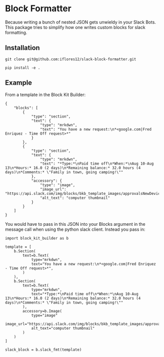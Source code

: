 # Block Formatter
Because writing a bunch of nested JSON gets unwieldy in your Slack Bots. This package tries to simplify how one writes custom blocks for slack formatting.

## Installation
`git clone git@github.com:iflores12/slack-block-formatter.git`

`pip install -e .`

## Example

From a template in the Block Kit Builder:
```
{
	"blocks": [
		{
			"type": "section",
			"text": {
				"type": "mrkdwn",
				"text": "You have a new request:\n*<google.com|Fred Enriquez - Time Off request>*"
			}
		},
		{
			"type": "section",
			"text": {
				"type": "mrkdwn",
				"text": "*Type:*\nPaid time off\n*When:*\nAug 10-Aug 13\n*Hours:* 16.0 (2 days)\n*Remaining balance:* 32.0 hours (4 days)\n*Comments:* \"Family in town, going camping!\""
			},
			"accessory": {
				"type": "image",
				"image_url": "https://api.slack.com/img/blocks/bkb_template_images/approvalsNewDevice.png",
				"alt_text": "computer thumbnail"
			}
		}
	]
}
```

You would have to pass in this JSON into your Blocks argument in the message call when using the python slack client. Instead you pass in:

```
import block_kit_builder as b

template = [
    b.Section(
        text=b.Text(
            type="mrkdwn",
            text="You have a new request:\n*<google.com|Fred Enriquez - Time Off request>*",
        )
    ),
    b.Section(
        text=b.Text(
            type="mrkdwn",
            text="*Type:*\nPaid time off\n*When:*\nAug 10-Aug 13\n*Hours:* 16.0 (2 days)\n*Remaining balance:* 32.0 hours (4 days)\n*Comments:* \"Family in town, going camping!\""
        ),
        accessory=b.Image(
            type="image"
            image_url="https://api.slack.com/img/blocks/bkb_template_images/approvalsNewDevice.png",
            alt_text="computer thumbnail"
        )
    )
]

slack_block = b.slack_fmt(template)
```
